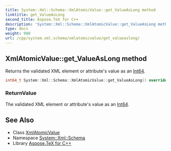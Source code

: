 ```yaml
---
title: System::Xml::Schema::XmlAtomicValue::get_ValueAsLong method
linktitle: get_ValueAsLong
second_title: Aspose.TeX for C++
description: 'System::Xml::Schema::XmlAtomicValue::get_ValueAsLong method. Returns the validated XML element or attribute''s value as an Int64 in C++.'
type: docs
weight: 900
url: /cpp/system.xml.schema/xmlatomicvalue/get_valueaslong/
---
```

## XmlAtomicValue::get_ValueAsLong method


Returns the validated XML element or attribute's value as an [Int64](../../../system/int64/).

```cpp
int64_t System::Xml::Schema::XmlAtomicValue::get_ValueAsLong() override
```


### ReturnValue

The validated XML element or attribute's value as an [Int64](../../../system/int64/).

## See Also

* Class [XmlAtomicValue](../)
* Namespace [System::Xml::Schema](../../)
* Library [Aspose.TeX for C++](../../../)

